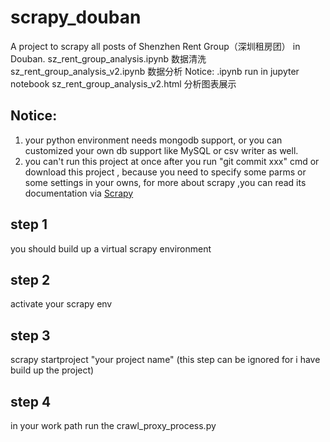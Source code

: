 # scrapy_douban
 A project to scrapy all posts of  Shenzhen Rent Group（深圳租房团）  in Douban.
sz_rent_group_analysis.ipynb  数据清洗
sz_rent_group_analysis_v2.ipynb 数据分析
Notice: .ipynb run in jupyter notebook
sz_rent_group_analysis_v2.html 分析图表展示

## Notice:
1. your python environment needs mongodb support, or you can customized your own db support like MySQL or csv writer as well.
2. you can't run this project at once  after you run "git commit xxx" cmd or download this project  ,  because you need to specify some parms or some settings in your owns,  for more about scrapy ,you can read its documentation via [Scrapy](https://docs.scrapy.org/en/latest/)
## step 1
you should build up a virtual scrapy environment

## step 2 
activate your scrapy env

## step 3
scrapy startproject "your project name" (this step can be ignored for i have build up the project)

## step 4
in your work path run the crawl_proxy_process.py



